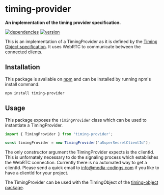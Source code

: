 # timing-provider

**An implementation of the timing provider specification.**

[![dependencies](https://img.shields.io/david/chrisguttandin/timing-provider.svg?style=flat-square)](https://github.com/chrisguttandin/timing-provider/network/dependencies)
[![version](https://img.shields.io/npm/v/timing-provider.svg?style=flat-square)](https://www.npmjs.com/package/timing-provider)

This is an implementation of a TimingProvider as it is defined by the
[Timing Object specification](https://webtiming.github.io/timingobject/). It uses
WebRTC to communicate between the connected clients.

## Installation

This package is available on
[npm](https://www.npmjs.org/package/timing-provider) and can be installed by
running npm's install command.

```shell
npm install timing-provider
```

## Usage

This package exposes the `TimingProvider` class which can be used to instantiate
a TimingProvider.

```js
import { TimingProvider } from 'timing-provider';

const timingProvider = new TimingProvider('aSuperSecretClientId');
```

The only constructor argument the TimingProvider expects is the clientId. This
is unfornately necessary to do the signaling process which establishes the
WebRTC connection. Currently there is no automated way to get a clientId. Please
send a quick email to [info@media-codings.com](mailto:info@media-codings.com) if
you like to have a clientId for your project.

The TimingProvider can be used with the TimingObject of the
[timing-object package](https://github.com/chrisguttandin/timing-object).
